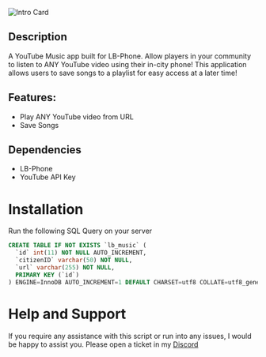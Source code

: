 ![Intro Card](https://docs.coolbrad.com/images/README/CB-MusicApp.png)

## Description
A YouTube Music app built for LB-Phone. Allow players in your community to listen to ANY YouTube video using their in-city phone! This application allows users to save songs to a playlist for easy access at a later time!

## Features:
- Play ANY YouTube video from URL
- Save Songs


## Dependencies
- LB-Phone
- YouTube API Key

# Installation
Run the following SQL Query on your server

```sql
CREATE TABLE IF NOT EXISTS `lb_music` (
  `id` int(11) NOT NULL AUTO_INCREMENT,
  `citizenID` varchar(50) NOT NULL,
  `url` varchar(255) NOT NULL,
  PRIMARY KEY (`id`)
) ENGINE=InnoDB AUTO_INCREMENT=1 DEFAULT CHARSET=utf8 COLLATE=utf8_general_ci;
```

# Help and Support
If you require any assistance with this script or run into any issues, I would be happy to assist you. Please open a ticket in my [Discord](https://discord.gg/FQtN5FXcG5)